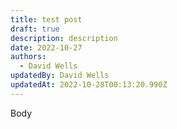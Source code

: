 ```yaml
---
title: test post
draft: true
description: description
date: 2022-10-27
authors:
  - David Wells
updatedBy: David Wells
updatedAt: 2022-10-28T00:13:20.990Z
---
```


Body